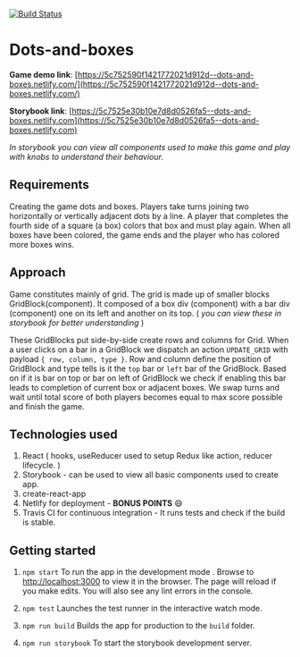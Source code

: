 [![Build Status](https://travis-ci.org/PaliwalSparsh/dots-and-boxes.svg?branch=master)](https://travis-ci.org/PaliwalSparsh/dots-and-boxes)

# Dots-and-boxes

**Game demo link**: [https://5c752590f1421772021d912d--dots-and-boxes.netlify.com/](https://5c752590f1421772021d912d--dots-and-boxes.netlify.com/)

**Storybook link**: [https://5c7525e30b10e7d8d0526fa5--dots-and-boxes.netlify.com](https://5c7525e30b10e7d8d0526fa5--dots-and-boxes.netlify.com)


*In storybook you can view all components used to make this game and play with knobs to understand their behaviour.*

## Requirements

Creating the game dots and boxes. Players take turns joining two horizontally or vertically adjacent dots by a line. A player that completes the fourth side of a square (a box) colors that box and must play again. When all boxes have been colored, the game ends and the player who has colored more boxes wins.

## Approach

Game constitutes mainly of grid. The grid is made up of smaller blocks GridBlock(component). It composed of a box div (component) with a bar div (component) one on its left and another on its top. ( _you can view these in storybook for better understanding_ )

These GridBlocks put side-by-side create rows and columns for Grid. When a user clicks on a bar in a GridBlock we dispatch an action `UPDATE_GRID` with payload `{ row, column, type }`. Row and column define the position of GridBlock and type tells is it the `top` bar or `left` bar of the GridBlock. Based on if it is bar on top or bar on left of GridBlock we check if enabling this bar leads to completion of current box or adjacent boxes. We swap turns and wait until total score of both players becomes equal to max score possible and finish the game.

## Technologies used

1.  React ( hooks, useReducer used to setup Redux like action, reducer lifecycle. )
2.  Storybook - can be used to view all basic components used to create app.
3.  create-react-app
4.  Netlify for deployment - **BONUS POINTS** :smile:
5.  Travis CI for continuous integration - It runs tests and check if the build is stable.

## Getting started

1.  `npm start` To run the app in the development mode . Browse to [http://localhost:3000](http://localhost:3000) to view it in the browser. The page will reload if you make edits. You will also see any lint errors in the console.

2.  `npm test` Launches the test runner in the interactive watch mode.

3.  `npm run build` Builds the app for production to the `build` folder.

4.  `npm run storybook` To start the storybook development server.
